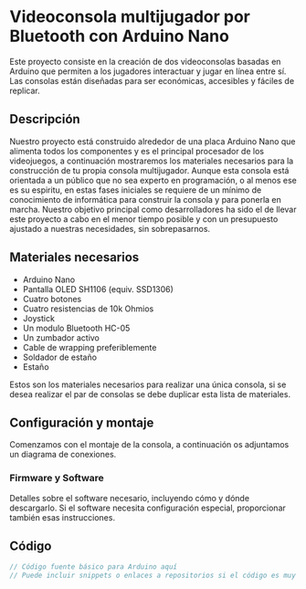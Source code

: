 # Videoconsola multijugador por Bluetooth con Arduino Nano

Este proyecto consiste en la creación de dos videoconsolas basadas en Arduino que permiten a los jugadores interactuar y jugar en línea entre sí. Las consolas están diseñadas para ser económicas, accesibles y fáciles de replicar.

## Descripción

Nuestro proyecto está construido alrededor de una placa Arduino Nano que alimenta todos los componentes y es el principal procesador de los videojuegos, a continuación mostraremos los materiales necesarios para la construcción de tu propia consola multijugador. Aunque esta consola está orientada a un público que no sea experto en programación, o al menos ese es su espiritu, en estas fases iniciales se requiere de un mínimo de conocimiento de informática para construir la consola y para ponerla en marcha.
Nuestro objetivo principal como desarrolladores ha sido el de llevar este proyecto a cabo en el menor tiempo posible y con un presupuesto ajustado a nuestras necesidades, sin sobrepasarnos.

## Materiales necesarios

- Arduino Nano
- Pantalla OLED SH1106 (equiv. SSD1306)
- Cuatro botones
- Cuatro resistencias de 10k Ohmios
- Joystick
- Un modulo Bluetooth HC-05
- Un zumbador activo
- Cable de wrapping preferiblemente
- Soldador de estaño
- Estaño

Estos son los materiales necesarios para realizar una única consola, si se desea realizar el par de consolas se debe duplicar esta lista de materiales.

## Configuración y montaje

Comenzamos con el montaje de la consola, a continuación os adjuntamos un diagrama de conexiones.


### Firmware y Software

Detalles sobre el software necesario, incluyendo cómo y dónde descargarlo. Si el software necesita configuración especial, proporcionar también esas instrucciones.

## Código

```cpp
// Código fuente básico para Arduino aquí
// Puede incluir snippets o enlaces a repositorios si el código es muy largo
